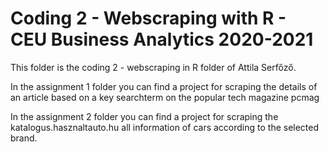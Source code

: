 ﻿# Coding 2 - Webscraping with R - CEU Business Analytics 2020-2021

This folder is the coding 2 - webscraping in R folder of Attila Serfőző.

In the assignment 1 folder you can find a project for scraping the details of an article based on a key searchterm on the popular tech magazine pcmag

In the assignment 2 folder you can find a project for scraping the katalogus.hasznaltauto.hu all information of cars according to the selected brand.


